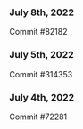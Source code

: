### July 8th, 2022

Commit #82182

### July 5th, 2022

Commit #314353


### July 4th, 2022

Commit #72281
